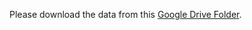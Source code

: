 Please download the data from this [Google Drive Folder](https://drive.google.com/drive/folders/1ayXN6pgzxs7DP9iCO6JR-KXbQHPUOLXx?usp=sharing).